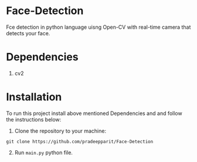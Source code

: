 # Face-Detection
Fce detection in python language uisng Open-CV with real-time camera that detects your face.<br>

# Dependencies
1. cv2

# Installation

To run this project install above mentioned Dependencies and and follow the instructions below:

1. Clone the repository to your machine:
```
git clone https://github.com/pradeepparit/Face-Detection
```
2. Run `main.py` python file.

